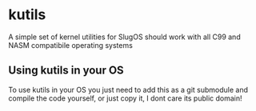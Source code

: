 # kutils
A simple set of kernel utilities for SlugOS should work with all C99 and NASM compatibile operating systems

## Using kutils in your OS

To use kutils in your OS you just need to add this as a git submodule and compile the code yourself, or just copy it, I dont care its public domain!